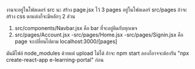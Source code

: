 งานจะอยู่ในโฟลเดอร์ src นะ สร้าง page.jsx ไว้ 3 pages อยู่ในโฟลเดอร์ src/pages ถ้าจะสร้าง css ตกแต่งก็จะมีหลักๆ 2 ส่วน
1) src/components/Navbar.jsx คือ bar ที่จะอยู่ติดกับทุกเพจ
2) src/pages/Account.jsx -src/pages/Home.jsx -src/pages/Signin.jsx คือ page จะเปลี่ยนไปตาม localhost:3000/[pages]

มันมีไฟล์ node_modules ด้วยแต่ upload ไม่ได้ ถ้าจะ npm start ลองก็อาจจะต้องรัน "npx create-react-app e-learning-portal" ก่อน
